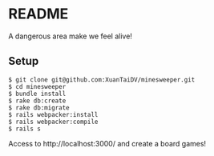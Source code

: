 # README

A dangerous area make we feel alive!

## Setup

```
$ git clone git@github.com:XuanTaiDV/minesweeper.git
$ cd minesweeper
$ bundle install
$ rake db:create
$ rake db:migrate
$ rails webpacker:install
$ rails webpacker:compile
$ rails s
```

Access to http://localhost:3000/ and create a board games!

